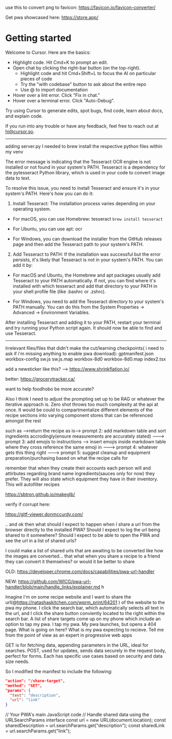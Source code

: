use this to convert png to favicon: https://favicon.io/favicon-converter/

Get pwa showcased here: https://store.app/

# Getting started

Welcome to Cursor. Here are the basics:

* Highlight code. Hit Cmd+K to prompt an edit.
* Open chat by clicking the right-bar button (on the top-right).
  - Highlight code and hit Cmd+Shift+L to focus the AI on particular pieces of code 
  - Try the "with codebase" button to ask about the entire repo
  - Use @ to import documentation
* Hover over a lint error. Click "Fix in chat."
* Hover over a terminal error. Click "Auto-Debug".

Try using Cursor to generate edits, spot bugs, find code, learn about docs, and explain code.

If you run into any trouble or have any feedback, feel free to reach out at hi@cursor.so.

---
adding server.py
I needed to brew install the respective python files within my venv

The error message is indicating that the Tesseract OCR engine is not installed or not found in your system's PATH. Tesseract is a dependency for the pytesseract Python library, which is used in your code to convert image data to text.

To resolve this issue, you need to install Tesseract and ensure it's in your system's PATH. Here's how you can do it:

1. Install Tesseract: The installation process varies depending on your operating system.

- For macOS, you can use Homebrew:
tesseract
``` brew install tesseract ```

- For Ubuntu, you can use apt:
ocr

- For Windows, you can download the installer from the GitHub releases page and then add the Tesseract path to your system's PATH.

2. Add Tesseract to PATH: If the installation was successful but the error persists, it's likely that Tesseract is not in your system's PATH. You can add it by:

- For macOS and Ubuntu, the Homebrew and apt packages usually add Tesseract to your PATH automatically. If not, you can find where it's installed with which tesseract and add that directory to your PATH in your shell profile file (like .bashrc or .zshrc).

- For Windows, you need to add the Tesseract directory to your system's PATH manually. You can do this from the System Properties -> Advanced -> Environment Variables.

After installing Tesseract and adding it to your PATH, restart your terminal and try running your Python script again. It should now be able to find and use Tesseract.

---
Irrelevant files/files that didn't make the cut/learning checkpoints( i need to ask if i'm missing anything to enable pwa download):
gptmanifest.json
workbox-config
  sw.js
  sw.js.map
  workbox-8d0
  workbox-8d0.map
index2.tsx

add a newsticker like this? --> https://www.shrinkflation.io/

better:
https://grocerytracker.ca/

want to help foodhobo be more accurate?



Also I think I need to adjust the prompting set up to be RAG or whatever the iterative approach is. Zero shot throws too much complexity at the api at once. It would be could to compartmentalize different elements of the recipe sections into varying component stores that can be referenced amongst the rest

such as -->return the recipe as is--> prompt 2: add markdown table and sort ingredients accrodingly(ensure measurements are accurately stated)  ---> prompt 3: add emojis to instructions --> insert emojis inside markdown table where they cross reference the same emoji in ---> prompt 4: whatever gets this thing right ---> prompt 5: suggest cleanup and equipment preparation/purchasing based on what the recipe calls for

remember that when they create their accounts each person will and attirbutes regarding brand name ingredients(sauces only for now) they prefer. They will also state which equipment they have in their inventory. This will autofilter recipes

https://sbtron.github.io/makeglb/

verify if corrupt here:

https://gltf-viewer.donmccurdy.com/


.. and ok then what should I expect to happen when I share a url from the browser directly to the installed PWA? Should I expect to log the url being shared to it somewhere? Should I expect to be able to open the PWA and see the url in a list of shared urls?

I could make a list of shared urls that are awaiting to be converted like how the images are converted... that what when you share a recipe to a friend they can convert it themselves? or would it be better to share 


OLD:
https://developer.chrome.com/docs/capabilities/pwa-url-handler

NEW:
https://github.com/WICG/pwa-url-handler/blob/main/handle_links/explainer.md
h

Imagine I'm on some recipe website and I want to share the url(@https://natashaskitchen.com/wprm_print/64201 ) of the website to the pwa my phone. I click the search bar, which automatically selects all text in the url, and I click the share button conviently located to the right within the search bar. A list of share targets come up on my phone which include an option to tap my pwa. I tap my pwa.  My pwa launches, but opens a 404 page. What is going on here? What is my pwa expecting to recieve. Tell me from the point of view as an expert in progressive web apps

GET is for fetching data, appending parameters in the URL, ideal for searches. POST, used for updates, sends data securely in the request body, perfect for forms. Each has specific use cases based on security and data size needs.

So I modified the manifest to include the following:

```json
"action": "/share-target",
"method": "GET",
"params": {
  "text": "description",
  "url": "link"
}
```


// Your PWA's main JavaScript code
// Handle shared data using the URLSearchParams interface
const url = new URL(document.location);
const sharedDescription = url.searchParams.get("description");
const sharedLink = url.searchParams.get("link");